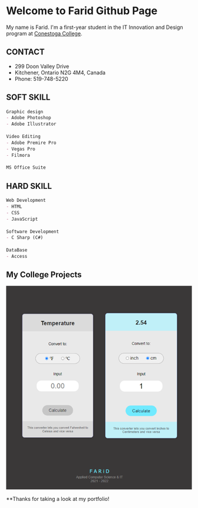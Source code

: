 # Welcome to Farid Github Page

My name is Farid. I'm a first-year student in the IT Innovation and Design program at [Conestoga College](https://www.conestogac.on.ca/).

## CONTACT
- 299 Doon Valley Drive
- Kitchener, Ontario N2G 4M4, Canada
- Phone: 519-748-5220


## SOFT SKILL
```markdown
Graphic design
- Adobe Photoshop
- Adobe Illustrator

Video Editing
- Adobe Premire Pro
- Vegas Pro
- Filmora
 
MS Office Suite

```


## HARD SKILL
```markdown
Web Development
- HTML
- CSS
- JavaScript

Software Development
- C Sharp (C#)

DataBase
- Access

```

## My College Projects

![](images/01.png)


**Thanks for taking a look at my portfolio!
